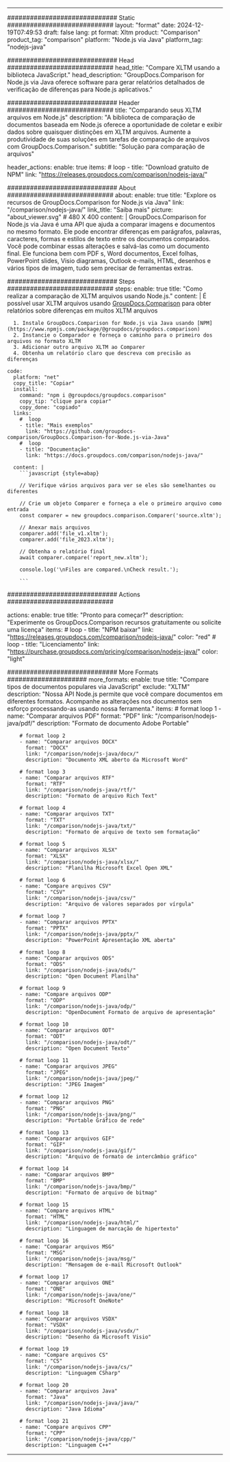 
---
############################# Static ############################
layout: "format"
date:  2024-12-19T07:49:53
draft: false
lang: pt
format: Xltm
product: "Comparison"
product_tag: "comparison"
platform: "Node.js via Java"
platform_tag: "nodejs-java"

############################# Head ############################
head_title: "Compare XLTM usando a biblioteca JavaScript."
head_description: "GroupDocs.Comparison for Node.js via Java oferece software para gerar relatórios detalhados de verificação de diferenças para Node.js aplicativos."

############################# Header ############################
title: "Comparando seus XLTM arquivos em Node.js" 
description: "A biblioteca de comparação de documentos baseada em Node.js oferece a oportunidade de coletar e exibir dados sobre quaisquer distinções em XLTM arquivos. Aumente a produtividade de suas soluções em tarefas de comparação de arquivos com GroupDocs.Comparison."
subtitle: "Solução para comparação de arquivos" 

header_actions:
  enable: true
  items:
    #  loop
    - title: "Download gratuito de NPM"
      link: "https://releases.groupdocs.com/comparison/nodejs-java/"
      
############################# About ############################
about:
    enable: true
    title: "Explore os recursos de GroupDocs.Comparison for Node.js via Java"
    link: "/comparison/nodejs-java/"
    link_title: "Saiba mais"
    picture: "about_viewer.svg" # 480 X 400
    content: |
       GroupDocs.Comparison for Node.js via Java é uma API que ajuda a comparar imagens e documentos no mesmo formato. Ele pode encontrar diferenças em parágrafos, palavras, caracteres, formas e estilos de texto entre os documentos comparados. Você pode combinar essas alterações e salvá-las como um documento final. Ele funciona bem com PDF s, Word documentos, Excel folhas, PowerPoint slides, Visio diagramas, Outlook e-mails, HTML, desenhos e vários tipos de imagem, tudo sem precisar de ferramentas extras.

############################# Steps ############################
steps:
    enable: true
    title: "Como realizar a comparação de XLTM arquivos usando Node.js."
    content: |
      É possível usar XLTM arquivos usando [GroupDocs.Comparison](https://products.groupdocs.com/comparison/nodejs-java/) para obter relatórios sobre diferenças em muitos XLTM arquivos
      
      1. Instale GroupDocs.Comparison for Node.js via Java usando [NPM](https://www.npmjs.com/package/@groupdocs/groupdocs.comparison)
      2. Instancie o Comparador e forneça o caminho para o primeiro dos arquivos no formato XLTM
      3. Adicionar outro arquivo XLTM ao Comparer
      4. Obtenha um relatório claro que descreva com precisão as diferenças
   
    code:
      platform: "net"
      copy_title: "Copiar"
      install:
        command: "npm i @groupdocs/groupdocs.comparison"
        copy_tip: "clique para copiar"
        copy_done: "copiado"
      links:
        #  loop
        - title: "Mais exemplos"
          link: "https://github.com/groupdocs-comparison/GroupDocs.Comparison-for-Node.js-via-Java"
        #  loop
        - title: "Documentação"
          link: "https://docs.groupdocs.com/comparison/nodejs-java/"
          
      content: |
        ```javascript {style=abap}

        // Verifique vários arquivos para ver se eles são semelhantes ou diferentes

        // Crie um objeto Comparer e forneça a ele o primeiro arquivo como entrada
        const comparer = new groupdocs.comparison.Comparer('source.xltm');

        // Anexar mais arquivos
        comparer.add('file_v1.xltm');
        comparer.add('file_2023.xltm');

        // Obtenha o relatório final
        await comparer.compare('report_new.xltm');

        console.log('\nFiles are compared.\nCheck result.');

        ```            

############################# Actions ############################

actions:
  enable: true
  title: "Pronto para começar?"
  description: "Experimente os GroupDocs.Comparison recursos gratuitamente ou solicite uma licença"
  items:
    #  loop
    - title: "NPM baixar"
      link: "https://releases.groupdocs.com/comparison/nodejs-java/"
      color: "red"
        #  loop
    - title: "Licenciamento"
      link: "https://purchase.groupdocs.com/pricing/comparison/nodejs-java/"
      color: "light"


############################# More Formats #####################
more_formats:
    enable: true
    title: "Compare tipos de documentos populares via JavaScript"
    exclude: "XLTM"
    description: "Nossa API Node.js permite que você compare documentos em diferentes formatos. Acompanhe as alterações nos documentos sem esforço processando-as usando nossa ferramenta."
    items: 
        # format loop 1
        - name: "Comparar arquivos PDF"
          format: "PDF"
          link: "/comparison/nodejs-java/pdf/"
          description: "Formato de documento Adobe Portable"

        # format loop 2
        - name: "Comparar arquivos DOCX"
          format: "DOCX"
          link: "/comparison/nodejs-java/docx/"
          description: "Documento XML aberto da Microsoft Word"

        # format loop 3
        - name: "Comparar arquivos RTF"
          format: "RTF"
          link: "/comparison/nodejs-java/rtf/"
          description: "Formato de arquivo Rich Text"

        # format loop 4
        - name: "Comparar arquivos TXT"
          format: "TXT"
          link: "/comparison/nodejs-java/txt/"
          description: "Formato de arquivo de texto sem formatação"

        # format loop 5
        - name: "Comparar arquivos XLSX"
          format: "XLSX"
          link: "/comparison/nodejs-java/xlsx/"
          description: "Planilha Microsoft Excel Open XML"

        # format loop 6
        - name: "Compare arquivos CSV"
          format: "CSV"
          link: "/comparison/nodejs-java/csv/"
          description: "Arquivo de valores separados por vírgula"

        # format loop 7
        - name: "Comparar arquivos PPTX"
          format: "PPTX"
          link: "/comparison/nodejs-java/pptx/"
          description: "PowerPoint Apresentação XML aberta"

        # format loop 8
        - name: "Comparar arquivos ODS"
          format: "ODS"
          link: "/comparison/nodejs-java/ods/"
          description: "Open Document Planilha"

        # format loop 9
        - name: "Compare arquivos ODP"
          format: "ODP"
          link: "/comparison/nodejs-java/odp/"
          description: "OpenDocument Formato de arquivo de apresentação"

        # format loop 10
        - name: "Comparar arquivos ODT"
          format: "ODT"
          link: "/comparison/nodejs-java/odt/"
          description: "Open Document Texto"

        # format loop 11
        - name: "Comparar arquivos JPEG"
          format: "JPEG"
          link: "/comparison/nodejs-java/jpeg/"
          description: "JPEG Imagem"

        # format loop 12
        - name: "Comparar arquivos PNG"
          format: "PNG"
          link: "/comparison/nodejs-java/png/"
          description: "Portable Gráfico de rede"

        # format loop 13
        - name: "Comparar arquivos GIF"
          format: "GIF"
          link: "/comparison/nodejs-java/gif/"
          description: "Arquivo de formato de intercâmbio gráfico"

        # format loop 14
        - name: "Comparar arquivos BMP"
          format: "BMP"
          link: "/comparison/nodejs-java/bmp/"
          description: "Formato de arquivo de bitmap"

        # format loop 15
        - name: "Compare arquivos HTML"
          format: "HTML"
          link: "/comparison/nodejs-java/html/"
          description: "Linguagem de marcação de hipertexto"

        # format loop 16
        - name: "Comparar arquivos MSG"
          format: "MSG"
          link: "/comparison/nodejs-java/msg/"
          description: "Mensagem de e-mail Microsoft Outlook"

        # format loop 17
        - name: "Comparar arquivos ONE"
          format: "ONE"
          link: "/comparison/nodejs-java/one/"
          description: "Microsoft OneNote"

        # format loop 18
        - name: "Comparar arquivos VSDX"
          format: "VSDX"
          link: "/comparison/nodejs-java/vsdx/"
          description: "Desenho da Microsoft Visio"

        # format loop 19
        - name: "Compare arquivos CS"
          format: "CS"
          link: "/comparison/nodejs-java/cs/"
          description: "Linguagem CSharp"

        # format loop 20
        - name: "Comparar arquivos Java"
          format: "Java"
          link: "/comparison/nodejs-java/java/"
          description: "Java Idioma"
          
        # format loop 21
        - name: "Compare arquivos CPP"
          format: "CPP"
          link: "/comparison/nodejs-java/cpp/"
          description: "Linguagem C++"
---